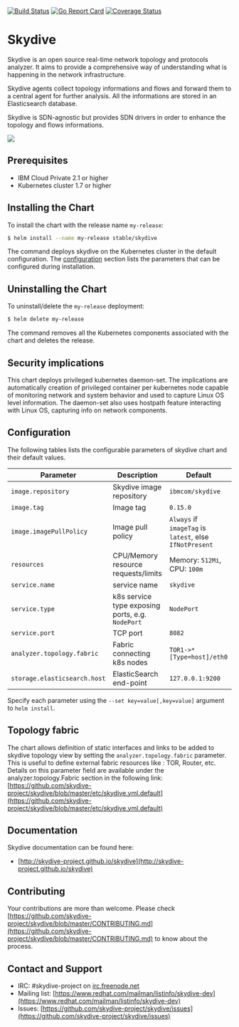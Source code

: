 [![Build Status](https://travis-ci.org/skydive-project/skydive.png)](https://travis-ci.org/skydive-project/skydive)
[![Go Report Card](https://goreportcard.com/badge/github.com/skydive-project/skydive)](https://goreportcard.com/report/github.com/skydive-project/skydive)
[![Coverage Status](https://coveralls.io/repos/github/skydive-project/skydive/badge.svg?branch=master)](https://coveralls.io/github/skydive-project/skydive?branch=master)

# Skydive

Skydive is an open source real-time network topology and protocols analyzer.
It aims to provide a comprehensive way of understanding what is happening in the network infrastructure.

Skydive agents collect topology informations and flows and forward them to a central agent for further analysis. All the informations are stored in an Elasticsearch database.

Skydive is SDN-agnostic but provides SDN drivers in order to enhance the topology and flows informations.

![](https://github.com/skydive-project/skydive.network/raw/images/overview.gif)

## Prerequisites

* IBM Cloud Private 2.1 or higher
* Kubernetes cluster 1.7 or higher

## Installing the Chart

To install the chart with the release name `my-release`:

```bash
$ helm install --name my-release stable/skydive
```

The command deploys skydive on the Kubernetes cluster in the default configuration. The [configuration](#configuration) section lists the parameters that can be configured during installation.

## Uninstalling the Chart

To uninstall/delete the `my-release` deployment:

```bash
$ helm delete my-release
```

The command removes all the Kubernetes components associated with the chart and deletes the release.

## Security implications 

This chart deploys privileged kubernetes daemon-set. The implications are automatically creation of privileged container per kubernetes node capable of monitoring network and system behavior and used to capture Linux OS level information. The daemon-set also uses hostpath feature interacting with Linux OS, capturing info on network components.

## Configuration
The following tables lists the configurable parameters of skydive chart and their default values.

| Parameter                            | Description                                     | Default                                                    |
| ----------------------------------   | ---------------------------------------------   | ---------------------------------------------------------- |
| `image.repository`                   | Skydive image repository                        | `ibmcom/skydive`                                          |
| `image.tag`                          | Image tag                                       | `0.15.0`                                                   |
| `image.imagePullPolicy`              | Image pull policy                               | `Always` if `imageTag` is `latest`, else `IfNotPresent`    |
| `resources`                          | CPU/Memory resource requests/limits             | Memory: `512Mi`, CPU: `100m`                               |
| `service.name`                       | service name                                    | `skydive`                                                  |
| `service.type`                       | k8s service type exposing ports, e.g. `NodePort`| `NodePort`                                                 |
| `service.port`                       | TCP port                                        | `8082`                                                     |
| `analyzer.topology.fabric`           | Fabric connecting k8s nodes                     | `TOR1->*[Type=host]/eth0`                                  |
| `storage.elasticsearch.host`         | ElasticSearch end-point                         | `127.0.0.1:9200`                                           |

Specify each parameter using the `--set key=value[,key=value]` argument to `helm install`.

## Topology fabric

The chart allows definition of static interfaces and links to be added to skydive topology view by setting the `analyzer.topology.fabric` parameter. This is useful to define external fabric resources like : TOR, Router, etc.
Details on this parameter field are available under the analyzer.topology.Fabric section in the following link: 
[https://github.com/skydive-project/skydive/blob/master/etc/skydive.yml.default](https://github.com/skydive-project/skydive/blob/master/etc/skydive.yml.default)
 

## Documentation

Skydive documentation can be found here:

* [http://skydive-project.github.io/skydive](http://skydive-project.github.io/skydive)


## Contributing

Your contributions are more than welcome. Please check
[https://github.com/skydive-project/skydive/blob/master/CONTRIBUTING.md](https://github.com/skydive-project/skydive/blob/master/CONTRIBUTING.md)
to know about the process.

## Contact and Support

* IRC: #skydive-project on [irc.freenode.net](https://webchat.freenode.net/)
* Mailing list: [https://www.redhat.com/mailman/listinfo/skydive-dev](https://www.redhat.com/mailman/listinfo/skydive-dev)
* Issues: [https://github.com/skydive-project/skydive/issues](https://github.com/skydive-project/skydive/issues)
